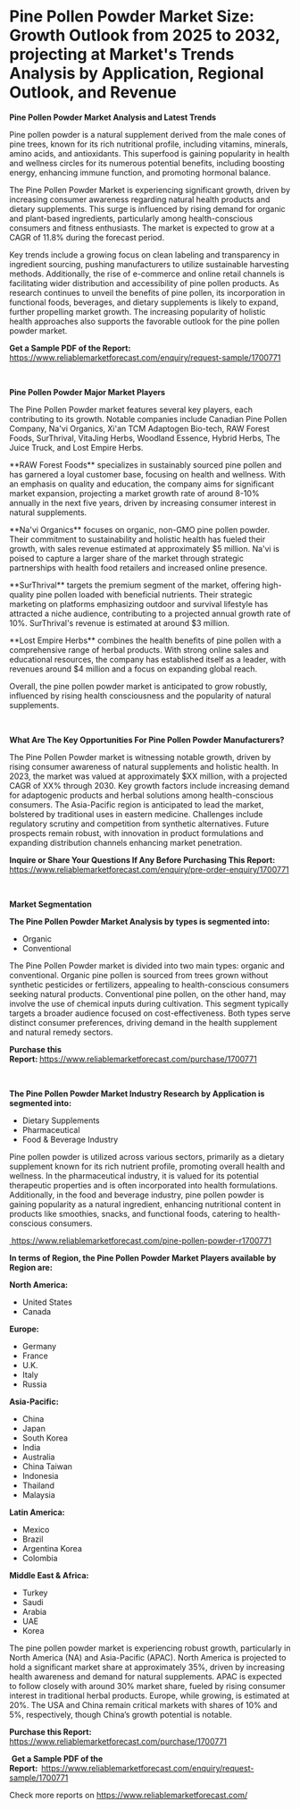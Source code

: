 <p><h1>Pine Pollen Powder Market Size: Growth Outlook from 2025 to 2032, projecting at Market's Trends Analysis by Application, Regional Outlook, and Revenue</h1></p><p><strong>Pine Pollen Powder Market Analysis and Latest Trends</strong></p>
<p><p>Pine pollen powder is a natural supplement derived from the male cones of pine trees, known for its rich nutritional profile, including vitamins, minerals, amino acids, and antioxidants. This superfood is gaining popularity in health and wellness circles for its numerous potential benefits, including boosting energy, enhancing immune function, and promoting hormonal balance.</p><p>The Pine Pollen Powder Market is experiencing significant growth, driven by increasing consumer awareness regarding natural health products and dietary supplements. This surge is influenced by rising demand for organic and plant-based ingredients, particularly among health-conscious consumers and fitness enthusiasts. The market is expected to grow at a CAGR of 11.8% during the forecast period.</p><p>Key trends include a growing focus on clean labeling and transparency in ingredient sourcing, pushing manufacturers to utilize sustainable harvesting methods. Additionally, the rise of e-commerce and online retail channels is facilitating wider distribution and accessibility of pine pollen products. As research continues to unveil the benefits of pine pollen, its incorporation in functional foods, beverages, and dietary supplements is likely to expand, further propelling market growth. The increasing popularity of holistic health approaches also supports the favorable outlook for the pine pollen powder market.</p></p>
<p><strong>Get a Sample PDF of the Report:&nbsp;</strong> <a href="https://www.reliablemarketforecast.com/enquiry/request-sample/1700771?utm_campaign=3445&utm_medium=2&utm_source=Github&utm_content=ia&utm_term=27032025&utm_id=pine-pollen-powder">https://www.reliablemarketforecast.com/enquiry/request-sample/1700771</a></p>
<p>&nbsp;</p>
<p><strong>Pine Pollen Powder Major Market Players</strong></p>
<p><p>The Pine Pollen Powder market features several key players, each contributing to its growth. Notable companies include Canadian Pine Pollen Company, Na'vi Organics, Xi'an TCM Adaptogen Bio-tech, RAW Forest Foods, SurThrival, VitaJing Herbs, Woodland Essence, Hybrid Herbs, The Juice Truck, and Lost Empire Herbs.</p><p>**RAW Forest Foods** specializes in sustainably sourced pine pollen and has garnered a loyal customer base, focusing on health and wellness. With an emphasis on quality and education, the company aims for significant market expansion, projecting a market growth rate of around 8-10% annually in the next five years, driven by increasing consumer interest in natural supplements.</p><p>**Na'vi Organics** focuses on organic, non-GMO pine pollen powder. Their commitment to sustainability and holistic health has fueled their growth, with sales revenue estimated at approximately $5 million. Na'vi is poised to capture a larger share of the market through strategic partnerships with health food retailers and increased online presence.</p><p>**SurThrival** targets the premium segment of the market, offering high-quality pine pollen loaded with beneficial nutrients. Their strategic marketing on platforms emphasizing outdoor and survival lifestyle has attracted a niche audience, contributing to a projected annual growth rate of 10%. SurThrival's revenue is estimated at around $3 million.</p><p>**Lost Empire Herbs** combines the health benefits of pine pollen with a comprehensive range of herbal products. With strong online sales and educational resources, the company has established itself as a leader, with revenues around $4 million and a focus on expanding global reach.</p><p>Overall, the pine pollen powder market is anticipated to grow robustly, influenced by rising health consciousness and the popularity of natural supplements.</p></p>
<p>&nbsp;</p>
<p><strong>What Are The Key Opportunities For Pine Pollen Powder Manufacturers?</strong></p>
<p><p>The Pine Pollen Powder market is witnessing notable growth, driven by rising consumer awareness of natural supplements and holistic health. In 2023, the market was valued at approximately $XX million, with a projected CAGR of XX% through 2030. Key growth factors include increasing demand for adaptogenic products and herbal solutions among health-conscious consumers. The Asia-Pacific region is anticipated to lead the market, bolstered by traditional uses in eastern medicine. Challenges include regulatory scrutiny and competition from synthetic alternatives. Future prospects remain robust, with innovation in product formulations and expanding distribution channels enhancing market penetration.</p></p>
<p><strong>Inquire or Share Your Questions If Any Before Purchasing This Report:</strong> <a href="https://www.reliablemarketforecast.com/enquiry/pre-order-enquiry/1700771?utm_campaign=3445&utm_medium=2&utm_source=Github&utm_content=ia&utm_term=27032025&utm_id=pine-pollen-powder">https://www.reliablemarketforecast.com/enquiry/pre-order-enquiry/1700771</a></p>
<p>&nbsp;</p>
<p><strong>Market Segmentation</strong></p>
<p><strong>The Pine Pollen Powder Market Analysis by types is segmented into:</strong></p>
<p><ul><li>Organic</li><li>Conventional</li></ul></p>
<p><p>The Pine Pollen Powder market is divided into two main types: organic and conventional. Organic pine pollen is sourced from trees grown without synthetic pesticides or fertilizers, appealing to health-conscious consumers seeking natural products. Conventional pine pollen, on the other hand, may involve the use of chemical inputs during cultivation. This segment typically targets a broader audience focused on cost-effectiveness. Both types serve distinct consumer preferences, driving demand in the health supplement and natural remedy sectors.</p></p>
<p><strong>Purchase this Report:&nbsp;</strong><a href="https://www.reliablemarketforecast.com/purchase/1700771?utm_campaign=3445&utm_medium=2&utm_source=Github&utm_content=ia&utm_term=27032025&utm_id=pine-pollen-powder">https://www.reliablemarketforecast.com/purchase/1700771</a></p>
<p>&nbsp;</p>
<p><strong>The Pine Pollen Powder Market Industry Research by Application is segmented into:</strong></p>
<p><ul><li>Dietary Supplements</li><li>Pharmaceutical</li><li>Food & Beverage Industry</li></ul></p>
<p><p>Pine pollen powder is utilized across various sectors, primarily as a dietary supplement known for its rich nutrient profile, promoting overall health and wellness. In the pharmaceutical industry, it is valued for its potential therapeutic properties and is often incorporated into health formulations. Additionally, in the food and beverage industry, pine pollen powder is gaining popularity as a natural ingredient, enhancing nutritional content in products like smoothies, snacks, and functional foods, catering to health-conscious consumers.</p></p>
<p><a href="https://www.reliablemarketforecast.com/pine-pollen-powder-r1700771?utm_campaign=3445&utm_medium=2&utm_source=Github&utm_content=ia&utm_term=27032025&utm_id=pine-pollen-powder">&nbsp;https://www.reliablemarketforecast.com/pine-pollen-powder-r1700771</a></p>
<p><strong>In terms of Region, the Pine Pollen Powder Market Players available by Region are:</strong></p>
<p>
    <p> <strong> North America: </strong>
        <ul>
            <li>United States</li>
            <li>Canada</li>
        </ul>
        </p> 
    <p> <strong> Europe: </strong>
        <ul>
            <li>Germany</li>
            <li>France</li>
            <li>U.K.</li>
            <li>Italy</li>
            <li>Russia</li>
        </ul>
        </p> 
    <p> <strong> Asia-Pacific: </strong>
        <ul>
            <li>China</li>
            <li>Japan</li>
            <li>South Korea</li>
            <li>India</li>
            <li>Australia</li>
            <li>China Taiwan</li>
            <li>Indonesia</li>
            <li>Thailand</li>
            <li>Malaysia</li>
        </ul>
        </p> 
    <p> <strong> Latin America: </strong>
        <ul>
            <li>Mexico</li>
            <li>Brazil</li>
            <li>Argentina Korea</li>
            <li>Colombia</li>
        </ul>
        </p> 
    <p> <strong> Middle East & Africa: </strong>
        <ul>
            <li>Turkey</li>
            <li>Saudi</li>
            <li>Arabia</li>
            <li>UAE</li>
            <li>Korea</li>
        </ul>
    </p>
    </p>
<p><p>The pine pollen powder market is experiencing robust growth, particularly in North America (NA) and Asia-Pacific (APAC). North America is projected to hold a significant market share at approximately 35%, driven by increasing health awareness and demand for natural supplements. APAC is expected to follow closely with around 30% market share, fueled by rising consumer interest in traditional herbal products. Europe, while growing, is estimated at 20%. The USA and China remain critical markets with shares of 10% and 5%, respectively, though China’s growth potential is notable.</p></p>
<p><strong>Purchase this Report: </strong><a href="https://www.reliablemarketforecast.com/purchase/1700771?utm_campaign=3445&utm_medium=2&utm_source=Github&utm_content=ia&utm_term=27032025&utm_id=pine-pollen-powder">https://www.reliablemarketforecast.com/purchase/1700771</a></p>
<p>&nbsp;<strong>Get a Sample PDF of the Report:&nbsp;&nbsp;</strong><a href="https://www.reliablemarketforecast.com/enquiry/request-sample/1700771?utm_campaign=3445&utm_medium=2&utm_source=Github&utm_content=ia&utm_term=27032025&utm_id=pine-pollen-powder">https://www.reliablemarketforecast.com/enquiry/request-sample/1700771</a></p>
<p><strong></strong></p>
<p>Check more reports on <a href="https://www.reliablemarketforecast.com/?utm_campaign=3445&utm_medium=2&utm_source=Github&utm_content=ia&utm_term=27032025&utm_id=pine-pollen-powder">https://www.reliablemarketforecast.com/</a></p>
